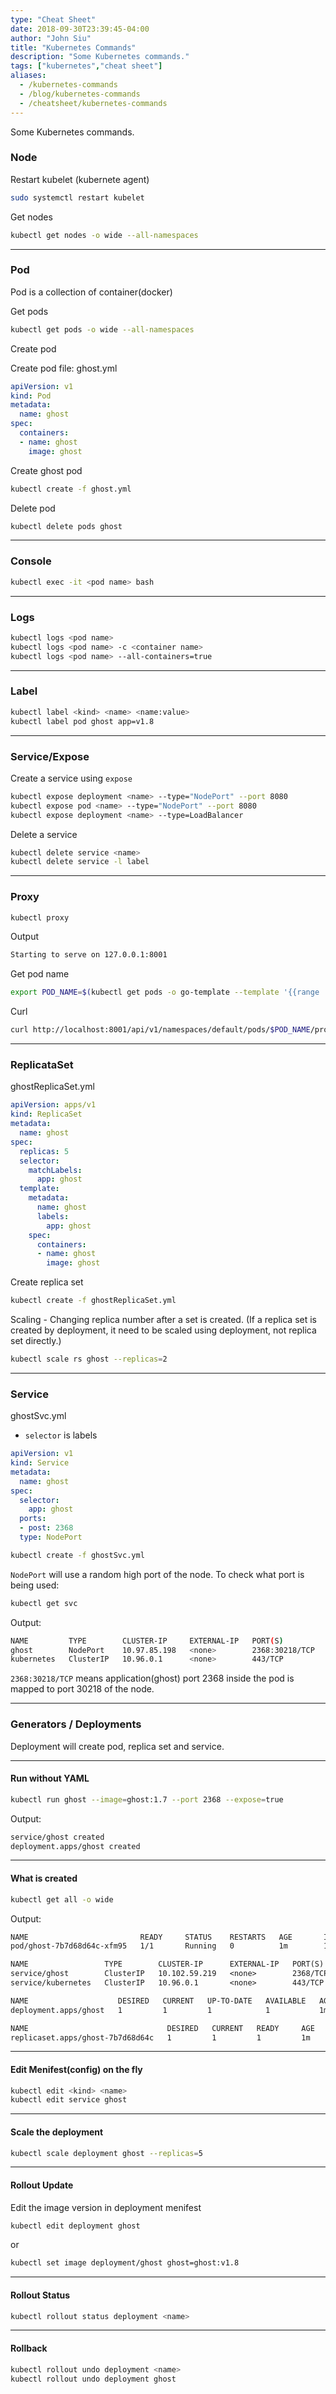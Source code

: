 ```yaml
---
type: "Cheat Sheet"
date: 2018-09-30T23:39:45-04:00
author: "John Siu"
title: "Kubernetes Commands"
description: "Some Kubernetes commands."
tags: ["kubernetes","cheat sheet"]
aliases:
  - /kubernetes-commands
  - /blog/kubernetes-commands
  - /cheatsheet/kubernetes-commands
---
```

Some Kubernetes commands.
<!--more-->

### Node

Restart kubelet (kubernete agent)

```sh
sudo systemctl restart kubelet
```

Get nodes

```sh
kubectl get nodes -o wide --all-namespaces
```

---

### Pod

Pod is a collection of container(docker)

Get pods

```sh
kubectl get pods -o wide --all-namespaces
```

Create pod

Create pod file: ghost.yml

```yaml
apiVersion: v1
kind: Pod
metadata:
  name: ghost
spec:
  containers:
  - name: ghost
    image: ghost
```

Create ghost pod

```sh
kubectl create -f ghost.yml
```

Delete pod

```sh
kubectl delete pods ghost
```

---

### Console

```sh
kubectl exec -it <pod name> bash
```

---

### Logs

```sh
kubectl logs <pod name>
kubectl logs <pod name> -c <container name>
kubectl logs <pod name> --all-containers=true
```

---

### Label

```sh
kubectl label <kind> <name> <name:value>
kubectl label pod ghost app=v1.8
```

---

### Service/Expose

Create a service using `expose`

```sh
kubectl expose deployment <name> --type="NodePort" --port 8080
kubectl expose pod <name> --type="NodePort" --port 8080
kubectl expose deployment <name> --type=LoadBalancer
```

Delete a service

```sh
kubectl delete service <name>
kubectl delete service -l label
```

---

### Proxy

```sh
kubectl proxy
```

Output

```sh
Starting to serve on 127.0.0.1:8001
```

Get pod name

```sh
export POD_NAME=$(kubectl get pods -o go-template --template '{{range .items}}{{.metadata.name}}{{"\n"}}{{end}}')
```

Curl

```sh
curl http://localhost:8001/api/v1/namespaces/default/pods/$POD_NAME/proxy/
```

---

### ReplicataSet

ghostReplicaSet.yml

```yaml
apiVersion: apps/v1
kind: ReplicaSet
metadata:
  name: ghost
spec:
  replicas: 5
  selector:
    matchLabels:
      app: ghost
  template:
    metadata:
      name: ghost
      labels:
        app: ghost
    spec:
      containers:
      - name: ghost
        image: ghost
```

Create replica set

```sh
kubectl create -f ghostReplicaSet.yml
```

Scaling - Changing replica number after a set is created. (If a replica set is created by deployment, it need to be scaled using deployment, not replica set directly.)

```sh
kubectl scale rs ghost --replicas=2
```

---

### Service

ghostSvc.yml

- `selector` is labels

```yaml
apiVersion: v1
kind: Service
metadata:
  name: ghost
spec:
  selector:
    app: ghost
  ports:
  - post: 2368
  type: NodePort
```

```sh
kubectl create -f ghostSvc.yml
```

`NodePort` will use a random high port of the node. To check what port
is being used:

```sh
kubectl get svc
```

Output:

```sh
NAME         TYPE        CLUSTER-IP     EXTERNAL-IP   PORT(S)          AGE
ghost        NodePort    10.97.85.198   <none>        2368:30218/TCP   1h
kubernetes   ClusterIP   10.96.0.1      <none>        443/TCP          2h
```

`2368:30218/TCP` means application(ghost) port 2368 inside the pod is
mapped to port 30218 of the node.

---

### Generators / Deployments

Deployment will create pod, replica set and service.

---

#### Run without YAML

```sh
kubectl run ghost --image=ghost:1.7 --port 2368 --expose=true
```

Output:

```sh
service/ghost created
deployment.apps/ghost created
```

---

#### What is created

```sh
kubectl get all -o wide
```

Output:

```txt
NAME                         READY     STATUS    RESTARTS   AGE       IP          NODE      NOMINATED NODE
pod/ghost-7b7d68d64c-xfm95   1/1       Running   0          1m        10.32.0.3   u64s02    <none>

NAME                 TYPE        CLUSTER-IP      EXTERNAL-IP   PORT(S)    AGE       SELECTOR
service/ghost        ClusterIP   10.102.59.219   <none>        2368/TCP   1m        run=ghost
service/kubernetes   ClusterIP   10.96.0.1       <none>        443/TCP    3h        <none>

NAME                    DESIRED   CURRENT   UP-TO-DATE   AVAILABLE   AGE       CONTAINERS   IMAGES    SELECTOR
deployment.apps/ghost   1         1         1            1           1m        ghost        ghost     run=ghost

NAME                               DESIRED   CURRENT   READY     AGE       CONTAINERS   IMAGES    SELECTOR
replicaset.apps/ghost-7b7d68d64c   1         1         1         1m        ghost        ghost     pod-template-hash=3638248207,run=ghost
```

---

#### Edit Menifest(config) on the fly

```sh
kubectl edit <kind> <name>
kubectl edit service ghost
```

---

#### Scale the deployment

```sh
kubectl scale deployment ghost --replicas=5
```

---

#### Rollout Update

Edit the image version in deployment menifest

```sh
kubectl edit deployment ghost
```

or

```sh
kubectl set image deployment/ghost ghost=ghost:v1.8
```

---

#### Rollout Status

```sh
kubectl rollout status deployment <name>
```

---

#### Rollback

```sh
kubectl rollout undo deployment <name>
kubectl rollout undo deployment ghost
```
